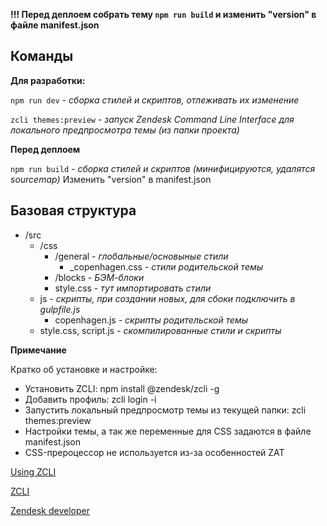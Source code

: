 **!!! Перед деплоем собрать тему `npm run build` и изменить "version" в файле manifest.json**

## Команды

**Для разработки:**

`npm run dev` - _сборка стилей и скриптов, отлеживать их изменение_

`zcli themes:preview` - _запуск Zendesk Command Line Interface для локального предпросмотра темы (из папки проекта)_

**Перед деплоем**

`npm run build` - _сборка стилей и скриптов (минифицируются, удалятся sourcemap)_
Изменить "version" в manifest.json

## Базовая структура

- /src
  - /css
    - /general - _глобальные/основыные стили_
      - \_сopenhagen.css - _стили родительской темы_
    - /blocks - _БЭМ-блоки_
    - style.css - _тут импортировать стили_
  - js - _скрипты, при создании новых, для сбоки подключить в gulpfile.js_
    - сopenhagen.js - _скрипты родительской темы_
  - style.css, script.js - _скомпилированные стили и скрипты_

**Примечание**

Кратко об установке и настройке:

- Установить ZCLI: npm install @zendesk/zcli -g
- Добавить профиль: zcli login -i
- Запустить локальный предпросмотр темы из текущей папки: zcli themes:preview
- Настройки темы, а так же переменные для CSS задаются в файле manifest.json
- CSS-прероцессор не используется из-за особенностей ZAT

[Using ZCLI](https://developer.zendesk.com/documentation/apps/getting-started/using-zcli/)

[ZCLI](https://github.com/zendesk/zcli/)

[Zendesk developer](https://developer.zendesk.com/documentation/apps/)
